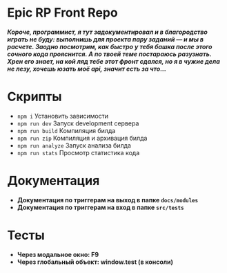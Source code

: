 # Epic RP Front Repo

**_Короче, программист, я тут задокументировал и в благородство играть не буду:
выполнишь для проекта пару заданий — и мы в расчете. Заодно посмотрим, как
быстро у тебя башка после этого сочного кода прояснится. А по твоей теме
постараюсь разузнать. Хрен его знает, на кой ляд тебе этот фронт сдался, но я в
чужие дела не лезу, хочешь юзать моё api, значит есть за что..._**

# Скрипты

- `npm i` Установить зависимости
- `npm run dev` Запуск development сервера
- `npm run build` Компиляция билда
- `npm run zip` Компиляция и архивация билда
- `npm run analyze` Запуск анализа билда
- `npm run stats` Просмотр статистика кода

# Документация

- **Документация по триггерам на выход в  папке `docs/modules`**
- **Документация по триггерам на вход в папке `src/tests`**

# Тесты

* **Через модальное окно: F9**
* **Через глобальный объект: window.test (в консоли)**